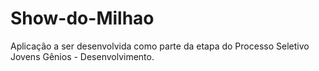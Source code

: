 # Show-do-Milhao
Aplicação a ser desenvolvida como parte da etapa do Processo Seletivo Jovens Gênios - Desenvolvimento.
